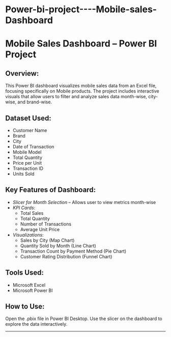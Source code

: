 # Power-bi-project----Mobile-sales-Dashboard

# Mobile Sales Dashboard – Power BI Project

## Overview:
This Power BI dashboard visualizes mobile sales data from an Excel file, focusing specifically on Mobile products. The project includes interactive visuals that allow users to filter and analyze sales data month-wise, city-wise, and brand-wise.

## Dataset Used:
- Customer Name
- Brand
- City
- Date of Transaction
- Mobile Model
- Total Quantity
- Price per Unit
- Transaction ID
- Units Sold

## Key Features of Dashboard:
- *Slicer for Month Selection* – Allows user to view metrics month-wise
- *KPI Cards*:
  - Total Sales
  - Total Quantity
  - Number of Transactions
  - Average Unit Price
- *Visualizations*:
  - Sales by City (Map Chart)
  - Quantity Sold by Month (Line Chart)
  - Transaction Count by Payment Method (Pie Chart)
  - Customer Rating Distribution (Funnel Chart)
  
## Tools Used:
- Microsoft Excel
- Microsoft Power BI

## How to Use:
Open the .pbix file in Power BI Desktop. Use the slicer on the dashboard to explore the data interactively.

---
